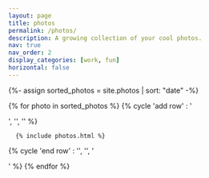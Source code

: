 ```yaml
---
layout: page
title: photos
permalink: /photos/
description: A growing collection of your cool photos.
nav: true
nav_order: 2
display_categories: [work, fun]
horizontal: false
---
```


<!-- pages/photos.md -->
<div class="projects photos">

<!-- Display photos without categories -->
  {%- assign sorted_photos = site.photos | sort: "date" -%}
  <!-- Generate cards for each photo -->
  <div class="container">

{% for photo in sorted_photos %}
    {% cycle 'add row' : '<div class="row">', '', '' %}

      {% include photos.html %}

{% cycle 'end row' : '', '', '</div>' %}
{% endfor %}


</div>